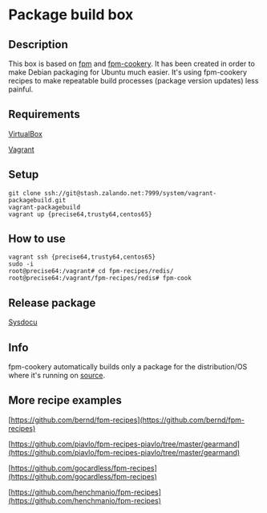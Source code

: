 # Package build box

## Description

This box is based on [fpm](https://github.com/jordansissel/fpm) and [fpm-cookery](https://github.com/bernd/fpm-cookery).
It has been created in order to make Debian packaging for Ubuntu much easier. It's using fpm-cookery recipes to make repeatable build processes (package version updates) less painful.

## Requirements

[VirtualBox](https://www.virtualbox.org/)

[Vagrant](http://www.vagrantup.com/)

## Setup

    git clone ssh://git@stash.zalando.net:7999/system/vagrant-packagebuild.git
    vagrant-packagebuild
    vagrant up {precise64,trusty64,centos65}

## How to use

    vagrant ssh {precise64,trusty64,centos65}
    sudo -i
    root@precise64:/vagrant# cd fpm-recipes/redis/
    root@precise64:/vagrant/fpm-recipes/redis# fpm-cook

## Release package

[Sysdocu](https://sysdocu.zalando.net/internal-repo/Howto)

## Info

fpm-cookery automatically builds only a package for the distribution/OS where it's running on [source](https://github.com/bernd/fpm-cookery/blob/master/spec/facts_spec.rb#L72).

## More recipe examples

[https://github.com/bernd/fpm-recipes](https://github.com/bernd/fpm-recipes)

[https://github.com/piavlo/fpm-recipes-piavlo/tree/master/gearmand](https://github.com/piavlo/fpm-recipes-piavlo/tree/master/gearmand)

[https://github.com/gocardless/fpm-recipes](https://github.com/gocardless/fpm-recipes)

[https://github.com/henchmanio/fpm-recipes](https://github.com/henchmanio/fpm-recipes)